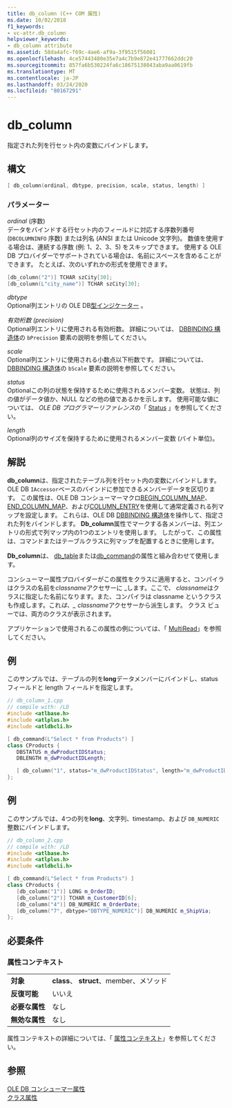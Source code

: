 ```yaml
---
title: db_column (C++ COM 属性)
ms.date: 10/02/2018
f1_keywords:
- vc-attr.db_column
helpviewer_keywords:
- db_column attribute
ms.assetid: 58da4afc-f69c-4ae6-af9a-3f9515f56081
ms.openlocfilehash: 4ce57443480e35e7a4c7b9e872e41777662ddc20
ms.sourcegitcommit: 857fa6b530224fa6c18675138043aba9aa0619fb
ms.translationtype: MT
ms.contentlocale: ja-JP
ms.lasthandoff: 03/24/2020
ms.locfileid: "80167291"
---
```

# <a name="db_column"></a>db_column

指定された列を行セット内の変数にバインドします。

## <a name="syntax"></a>構文

```cpp
[ db_column(ordinal, dbtype, precision, scale, status, length) ]
```

### <a name="parameters"></a>パラメーター

*ordinal* (序数)<br/>
データをバインドする行セット内のフィールドに対応する序数列番号 (`DBCOLUMNINFO` 序数) または列名 (ANSI または Unicode 文字列)。 数値を使用する場合は、連続する序数 (例: 1、2、3、5) をスキップできます。 使用する OLE DB プロバイダーでサポートされている場合は、名前にスペースを含めることができます。 たとえば、次のいずれかの形式を使用できます。

```cpp
[db_column("2")] TCHAR szCity[30];
[db_column(L"city_name")] TCHAR szCity[30];
```

*dbtype*<br/>
Optional列エントリの OLE DB[型インジケーター](/previous-versions/windows/desktop/ms711251(v=vs.85)) 。

*有効桁数 (precision)*<br/>
Optional列エントリに使用される有効桁数。 詳細については、 [DBBINDING 構造体](/previous-versions/windows/desktop/ms716845(v=vs.85))の `bPrecision` 要素の説明を参照してください。

*scale*<br/>
Optional列エントリに使用される小数点以下桁数です。 詳細については、 [DBBINDING 構造体](/previous-versions/windows/desktop/ms716845(v=vs.85))の `bScale` 要素の説明を参照してください。

*status*<br/>
Optionalこの列の状態を保持するために使用されるメンバー変数。 状態は、列の値がデータ値か、NULL などの他の値であるかを示します。 使用可能な値については、 *OLE DB プログラマーリファレンス*の「 [Status](/previous-versions/windows/desktop/ms722617(v=vs.85)) 」を参照してください。

*length*<br/>
Optional列のサイズを保持するために使用されるメンバー変数 (バイト単位)。

## <a name="remarks"></a>解説

**db_column**は、指定されたテーブル列を行セット内の変数にバインドします。 OLE DB `IAccessor`ベースのバインドに参加できるメンバーデータを区切ります。 この属性は、OLE DB コンシューマーマクロ[BEGIN_COLUMN_MAP](../../data/oledb/begin-column-map.md)、 [END_COLUMN_MAP](../../data/oledb/end-column-map.md)、および[COLUMN_ENTRY](../../data/oledb/column-entry.md)を使用して通常定義される列マップを設定します。 これらは、OLE DB [DBBINDING 構造体](/previous-versions/windows/desktop/ms716845(v=vs.85))を操作して、指定された列をバインドします。 **Db_column**属性でマークする各メンバーは、列エントリの形式で列マップ内の1つのエントリを使用します。 したがって、この属性は、コマンドまたはテーブルクラスに列マップを配置するときに使用します。

**Db_column**は、 [db_table](db-table.md)または[db_command](db-command.md)の属性と組み合わせて使用します。

コンシューマー属性プロバイダーがこの属性をクラスに適用すると、コンパイラはクラスの名前を*classname*アクセサーに \_します。ここで、 *classname*はクラスに指定した名前になります。また、コンパイラは classname というクラスも作成します。これ*は、\_* *classname*アクセサーから派生します。  クラス ビューでは、両方のクラスが表示されます。

アプリケーションで使用されるこの属性の例については、「 [MultiRead](https://github.com/Microsoft/VCSamples/tree/master/VC2010Samples/ATL/OLEDB/Consumer)」を参照してください。

## <a name="example"></a>例

このサンプルでは、テーブルの列を**long**データメンバーにバインドし、status フィールドと length フィールドを指定します。

```cpp
// db_column_1.cpp
// compile with: /LD
#include <atlbase.h>
#include <atlplus.h>
#include <atldbcli.h>

[ db_command(L"Select * from Products") ]
class CProducts {
   DBSTATUS m_dwProductIDStatus;
   DBLENGTH m_dwProductIDLength;

   [ db_column("1", status="m_dwProductIDStatus", length="m_dwProductIDLength") ] LONG m_ProductID;
};
```

## <a name="example"></a>例

このサンプルでは、4つの列を**long**、文字列、timestamp、および `DB_NUMERIC` 整数にバインドします。

```cpp
// db_column_2.cpp
// compile with: /LD
#include <atlbase.h>
#include <atlplus.h>
#include <atldbcli.h>

[ db_command(L"Select * from Products") ]
class CProducts {
   [db_column("1")] LONG m_OrderID;
   [db_column("2")] TCHAR m_CustomerID[6];
   [db_column("4")] DB_NUMERIC m_OrderDate;
   [db_column("7", dbtype="DBTYPE_NUMERIC")] DB_NUMERIC m_ShipVia;
};
```

## <a name="requirements"></a>必要条件

### <a name="attribute-context"></a>属性コンテキスト

|||
|-|-|
|**対象**|**class**、 **struct**、member、メソッド|
|**反復可能**|いいえ|
|**必要な属性**|なし|
|**無効な属性**|なし|

属性コンテキストの詳細については、「 [属性コンテキスト](cpp-attributes-com-net.md#contexts)」を参照してください。

## <a name="see-also"></a>参照

[OLE DB コンシューマー属性](ole-db-consumer-attributes.md)<br/>
[クラス属性](class-attributes.md)
